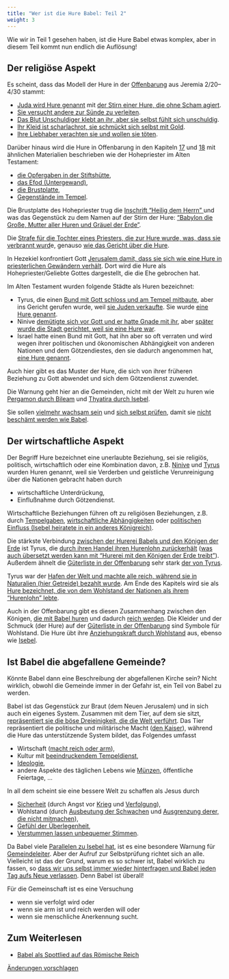 ```yaml
---
title: "Wer ist die Hure Babel: Teil 2"
weight: 3
---
```



Wie wir in Teil 1 gesehen haben, ist die Hure Babel etwas komplex, aber in diesem Teil kommt nun endlich die Auflösung!


## Der religiöse Aspekt

<a name="e96e"></a>
Es scheint, dass das Modell der Hure in der [Offenbarung](https://www.bibleserver.com/SLT/Offenbarung17) aus Jeremia 2/20–4/30 stammt:

- [Juda wird Hure genannt](https://www.bibleserver.com/SLT/Jeremia2%2C20) mit [der Stirn einer Hure, die ohne Scham agiert](https://www.bibleserver.com/SLT/Jeremia3%2C3).
- [Sie versucht andere zur Sünde zu verleiten](https://www.bibleserver.com/SLT/Jeremia2%2C33).
- [Das Blut Unschuldiger klebt an ihr, aber sie selbst fühlt sich unschuldig](https://www.bibleserver.com/SLT/Jeremia2%2C34-35).
- [Ihr Kleid ist scharlachrot, sie schmückt sich selbst mit Gold](https://www.bibleserver.com/SLT/Jeremia4%2C30).
- [Ihre Liebhaber verachten sie und wollen sie töten](https://www.bibleserver.com/SLT/Jeremia4%2C30).


Darüber hinaus wird die Hure in Offenbarung in den Kapiteln [17](https://www.bibleserver.com/SLT/Offenbarung17) und [18](https://www.bibleserver.com/SLT/Offenbarung18) mit ähnlichen Materialien beschrieben wie der Hohepriester im Alten Testament:

- [die Opfergaben in der Stiftshütte](https://www.bibleserver.com/SLT/2.Mose25%2C3-7),
- [das Efod (Untergewand)](https://www.bibleserver.com/SLT/2.Mose25%2C3-7),
- [die Brustplatte](https://www.bibleserver.com/SLT/2.Mose28%2C15-20),
- [Gegenstände im Tempel](https://www.bibleserver.com/SLT/2.Chronik2%2C13-14).


Die Brustplatte des Hohepriester trug die [Inschrift “Heilig dem Herrn” ](https://www.bibleserver.com/SLT/2.Mose28%2C35-38)und was das Gegenstück zu dem Namen auf der Stirn der Hure: [“Babylon die Große, Mutter aller Huren und Gräuel der Erde”](https://www.bibleserver.com/SLT/Offenbarung17%2C5).

Die [Strafe für die Tochter eines Priesters, die zur Hure wurde, was, dass sie verbrannt wurd](https://www.bibleserver.com/SLT/3.Mose21%2C9)e, genauso [wie das Gericht über die Hure](https://www.bibleserver.com/SLT/Offenbarung18%2C8).

In Hezekiel konfrontiert Gott [Jerusalem damit, dass sie sich wie eine Hure in priesterlichen Gewändern verhält](https://www.bibleserver.com/SLT/Hesekiel16%2C13-26). Dort wird die Hure als Hohepriester/Geliebte Gottes dargestellt, die die Ehe gebrochen hat.

Im Alten Testament wurden folgende Städte als Huren bezeichnet:

- Tyrus, die einen [Bund mit Gott schloss und am Tempel mitbaute](https://www.bibleserver.com/SLT/1.K%C3%B6nige5%2C12), aber ins Gericht gerufen wurde, weil [sie Juden verkaufte](https://www.bibleserver.com/SLT/Amos1%2C9). Sie wurde [eine Hure genannt](https://www.bibleserver.com/SLT/Jesaja23%2C15-18).
- Ninive [demütigte sich vor Gott und er hatte Gnade mit ihr](https://www.bibleserver.com/SLT/Jona3%2C5-10), aber [später wurde die Stadt gerichtet, weil sie eine Hure war](https://www.bibleserver.com/SLT/Nahum3%2C4-7).
- Israel hatte einen Bund mit Gott, hat ihn aber so oft verraten und wird wegen ihrer politischen und ökonomischen Abhängigkeit von anderen Nationen und dem Götzendiestes, den sie dadurch angenommen hat, [eine Hure genannt](https://www.bibleserver.com/SLT/Hesekiel16%2C15-41).


Auch hier gibt es das Muster der Hure, die sich von ihrer früheren Beziehung zu Gott abwendet und sich dem Götzendienst zuwendet.

Die Warnung geht hier an die Gemeinden, nicht mit der Welt zu huren wie [Pergamon durch Bileam](https://www.bibleserver.com/SLT/Offenbarung2%2C14) und [Thyatira durch Isebel](https://www.bibleserver.com/SLT/Offenbarung2%2C20-22).

Sie sollen [vielmehr wachsam sein](https://www.bibleserver.com/SLT/Offenbarung16%2C15) und [sich selbst prüfen](https://www.bibleserver.com/SLT/Offenbarung3%2C17-18), damit sie [nicht beschämt werden wie Babel](https://www.bibleserver.com/SLT/Offenbarung17%2C16).


## Der wirtschaftliche Aspekt

<a name="f24d"></a>
Der Begriff Hure bezeichnet eine unerlaubte Beziehung, sei sie religiös, politisch, wirtschaftlich oder eine Kombination davon, z.B. [Ninive](https://www.bibleserver.com/SLT/Nahum3%2C4-5) und [Tyrus](https://www.bibleserver.com/SLT/Jesaja23%2C15-18) wurden Huren genannt, weil sie Verderben und geistliche Verunreinigung über die Nationen gebracht haben durch

- wirtschaftliche Unterdrückung,
- Einflußnahme durch Götzendienst.


Wirtschaftliche Beziehungen führen oft zu religiösen Beziehungen, z.B. durch [Tempelgaben](https://www.bibleserver.com/SLT/Micha1%2C7), [wirtschaftliche Abhängigkeiten](https://www.bibleserver.com/SLT/Nahum3%2C4) oder [politischen Einfluss (Isebel heiratete in ein anderes Königreich)](https://www.bibleserver.com/SLT/2.K%C3%B6nige9%2C22).

Die stärkste Verbindung [zwischen der Hurerei Babels und den Königen der Erde](https://www.bibleserver.com/SLT/Offenbarung17%2C2) ist Tyrus, die [durch ihren Handel ihren Hurenlohn zurückerhält](https://www.bibleserver.com/SLT/Jesaja23%2C17) ([was auch übersetzt werden kann mit “Hurerei mit den Königen der Erde treibt”](https://biblehub.com/interlinear/isaiah/23-17.htm)). Außerdem ähnelt die [Güterliste in der Offenbarung](https://www.bibleserver.com/SLT/Offenbarung18%2C12-13) sehr stark [der von Tyrus](https://www.bibleserver.com/SLT/Hesekiel27).

Tyrus war der [Hafen der Welt und machte alle reich, während sie in Naturalien (hier Getreide) bezahlt wurde](https://www.bibleserver.com/SLT/Jesaja23%2C1-3). Am Ende des Kapitels wird sie als [Hure bezeichnet, die von dem Wohlstand der Nationen als ihrem “Hurenlohn” lebte](https://www.bibleserver.com/SLT/Jesaja23%2C16-18).

Auch in der Offenbarung gibt es diesen Zusammenhang zwischen den Königen, [die mit Babel huren](https://www.bibleserver.com/SLT/Offenbarung18%2C3) und dadurch [reich werden](https://www.bibleserver.com/SLT/Offenbarung18%2C9). Die Kleider und der Schmuck (der Hure) auf der [Güterliste in der Offenbarung](https://www.bibleserver.com/SLT/Offenbarung18%2C12-13) sind Symbole für Wohlstand. Die Hure übt ihre [Anziehungskraft durch Wohlstand](https://www.bibleserver.com/SLT/Jeremia4%2C30) aus, ebenso wie [Isebel](https://www.bibleserver.com/SLT/2.K%C3%B6nige9%2C30).


## Ist Babel die abgefallene Gemeinde?

<a name="738a"></a>
Könnte Babel dann eine Beschreibung der abgefallenen Kirche sein? Nicht wirklich, obwohl die Gemeinde immer in der Gefahr ist, ein Teil von Babel zu werden.

Babel ist das Gegenstück zur Braut (dem Neuen Jerusalem) und in sich auch ein eigenes System. Zusammen mit dem Tier, auf dem sie sitzt, [repräsentiert sie die böse Dreieinigkeit, die die Welt verführt](../../../../content/beasts/expl/the-nature-of-the-beast-in-the-book-of-revelation). Das Tier repräsentiert die politische und militärische Macht ([den Kaiser](../../../../content/beasts/expl/the-beasts-and-the-666-in-historical-context)), während die Hure das unterstützende System bildet, das Folgendes umfasst

- Wirtschaft ([macht reich oder arm](https://www.bibleserver.com/SLT/Offenbarung13%2C16-17)),
- Kultur mit [beeindruckendem Tempeldienst](https://www.bibleserver.com/SLT/Offenbarung13%2C13-15),
- [Ideologie](https://www.bibleserver.com/SLT/Offenbarung13%2C12),
- andere Aspekte des täglichen Lebens wie [Münzen](../../../../content/harlot/expl/the-harlot-in-revelation-a-mocking-of-the-roman-empire), öffentliche Feiertage, …


In all dem scheint sie eine bessere Welt zu schaffen als Jesus durch

- [Sicherheit](https://www.bibleserver.com/SLT/Offenbarung13%2C4) (durch Angst vor [Krieg](https://www.bibleserver.com/SLT/Offenbarung13%2C7) und [Verfolgung](https://www.bibleserver.com/SLT/Offenbarung13%2C10)),
- Wohlstand (durch [Ausbeutung der Schwachen](https://www.bibleserver.com/SLT/Offenbarung6%2C5-6) und [Ausgrenzung derer, die nicht mitmachen](https://www.bibleserver.com/SLT/Offenbarung13%2C16-17)),
- [Gefühl der Überlegenheit](https://www.bibleserver.com/SLT/Offenbarung13%2C13-14),
- [Verstummen lassen unbequemer Stimmen](https://www.bibleserver.com/SLT/Offenbarung17%2C6).


Da Babel viele [Parallelen zu Isebel hat](../../../../content/harlot/expl/who-is-the-harlot-babylon-part-1), ist es eine besondere Warnung für [Gemeindeleiter](../../../../content/letters/expl/the-letter-to-the-church-in-thyatira). Aber der Aufruf zur Selbstprüfung richtet sich an alle. Vielleicht ist das der Grund, warum es so schwer ist, Babel wirklich zu fassen, so [dass wir uns selbst immer wieder hinterfragen und Babel jeden Tag aufs Neue verlassen](https://www.bibleserver.com/SLT/Offenbarung18%2C4). Denn Babel ist überall!

Für die Gemeinschaft ist es eine Versuchung
- wenn sie verfolgt wird oder 
- wenn sie arm ist und reich werden will oder 
- wenn sie menschliche Anerkennung sucht.


## Zum Weiterlesen

<a name="296c"></a>
- [Babel als Spottlied auf das Römische Reich](../../../../content/harlot/expl/the-harlot-in-revelation-a-mocking-of-the-roman-empire)




[Änderungen vorschlagen](https://github.com/revelation-today/revelation-today/blob/main/exampleSite/content/docs/content/harlot/expl/who-is-the-harlot-babylon-part-2.de.md)

